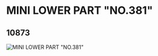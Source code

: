 # MINI LOWER PART "NO.381"
## 10873
![MINI LOWER PART "NO.381"](https://lc-www-live-s.legocdn.com/media/bricks/5/2/6008013.jpg)